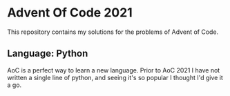 # Advent Of Code 2021
This repository contains my solutions for the problems of Advent of Code.

## Language: Python
AoC is a perfect way to learn a new language. Prior to AoC 2021 I have not written a single line of python, and seeing it's so popular I thought I'd give it a go.